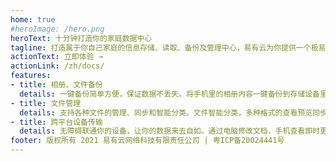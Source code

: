 ```yaml
---
home: true
#heroImage: /hero.png
heroText: 十分钟打造你的家庭数据中心
tagline: 打造属于你自己家庭的信息存储、读取、备份及管理中心，易有云为你提供一个极易上手，数据永不丢失的全平台私有云服务
actionText: 立即体验 →
actionLink: /zh/docs/
features:
- title: 相册、文件备份
  details: 一键备份简单方便，保证数据不丢失。将手机里的相册内容一键备份到存储设备里，快速方便。
- title: 文件管理
  details: 支持各种文件的管理、同步和智能分类。文件智能分类，多种格式的查看预览同步。
- title: 跨平台设备传输
  details: 无障碍联通你的设备，让你的数据来去自如。通过电脑修改文档，手机查看即时更新。
footer: 版权所有 2021 易有云网络科技有限责任公司 | 粤ICP备20024441号
---
```


<script>
  export default{
    mounted(){
        document.querySelector(".footer").addEventListener("click", function (e) {
            window.open("https://beian.miit.gov.cn/", "_blank'")
        })
    }
}
</script>

